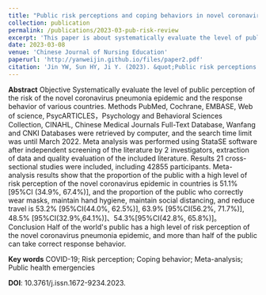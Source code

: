 ```yaml
---
title: "Public risk perceptions and coping behaviors in novel coronavirus pneumonia outbreaks: a systematic review"
collection: publication
permalink: /publications/2023-03-pub-risk-review
excerpt: 'This paper is about systematically evaluate the level of public perception of the risk of the novel coronavirus pneumonia epidemic and the response behavior of various countries.'
date: 2023-03-08
venue: 'Chinese Journal of Nursing Education'
paperurl: 'http://yanweijin.github.io/files/paper2.pdf'
citation: 'Jin YW, Sun HY, Ji Y. (2023). &quot;Public risk perceptions and coping behaviors in novel coronavirus pneumonia outbreaks: a systematic review.&quot; <i>Chinese Journal of Nursing Education</i>.'
---
```

**Abstract** Objective Systematically evaluate the level of public perception of the risk of the novel coronavirus pneumonia epidemic and the response behavior of various countries. Methods PubMed, Cochrane, EMBASE, Web of science, PsycARTICLES，Psychology and Behavioral Sciences Collection, CINAHL, Chinese Medical Journals Full-Text Database, Wanfang and CNKI Databases were retrieved by computer, and the search time limit was until March 2022. Meta analysis was performed using StataSE software after independent screening of the literature by 2 investigators, extraction of data and quality evaluation of the included literature. Results 21 cross-sectional studies were included, including 42855 participants. Meta-analysis results show that the proportion of the public with a high level of risk perception of the novel coronavirus epidemic in countries is 51.1% [95%CI (34.9%, 67.4%)], and the proportion of the public who correctly wear masks, maintain hand hygiene, maintain social distancing, and reduce travel is 53.2% [95%CI(44.0%, 62.5%)], 63.9% [95%CI(56.2%, 71.7%)], 48.5% [95%CI(32.9%,64.1%)]、54.3%[95%CI(42.8%, 65.8%)]。 Conclusion Half of the world's public has a high level of risk perception of the novel coronavirus pneumonia epidemic, and more than half of the public can take correct response behavior.

**Key words** COVID-19; Risk perception; Coping behavior; Meta-analysis; Public health emergencies

**DOI**: 10.3761/j.issn.1672-9234.2023.

